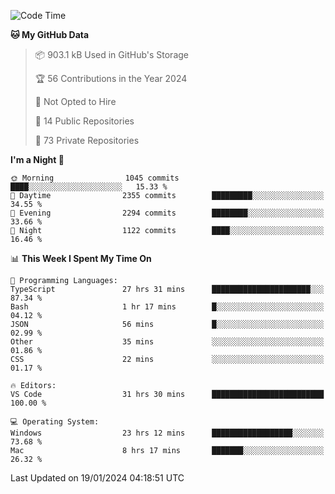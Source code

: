 <!--START_SECTION:waka-->
![Code Time](http://img.shields.io/badge/Code%20Time-5%2C135%20hrs%2052%20mins-blue)

**🐱 My GitHub Data** 

> 📦 903.1 kB Used in GitHub's Storage 
 > 
> 🏆 56 Contributions in the Year 2024
 > 
> 🚫 Not Opted to Hire
 > 
> 📜 14 Public Repositories 
 > 
> 🔑 73 Private Repositories 
 > 
**I'm a Night 🦉** 

```text
🌞 Morning                1045 commits        ████░░░░░░░░░░░░░░░░░░░░░   15.33 % 
🌆 Daytime                2355 commits        █████████░░░░░░░░░░░░░░░░   34.55 % 
🌃 Evening                2294 commits        ████████░░░░░░░░░░░░░░░░░   33.66 % 
🌙 Night                  1122 commits        ████░░░░░░░░░░░░░░░░░░░░░   16.46 % 
```


📊 **This Week I Spent My Time On** 

```text
💬 Programming Languages: 
TypeScript               27 hrs 31 mins      ██████████████████████░░░   87.34 % 
Bash                     1 hr 17 mins        █░░░░░░░░░░░░░░░░░░░░░░░░   04.12 % 
JSON                     56 mins             █░░░░░░░░░░░░░░░░░░░░░░░░   02.99 % 
Other                    35 mins             ░░░░░░░░░░░░░░░░░░░░░░░░░   01.86 % 
CSS                      22 mins             ░░░░░░░░░░░░░░░░░░░░░░░░░   01.17 % 

🔥 Editors: 
VS Code                  31 hrs 30 mins      █████████████████████████   100.00 % 

💻 Operating System: 
Windows                  23 hrs 12 mins      ██████████████████░░░░░░░   73.68 % 
Mac                      8 hrs 17 mins       ███████░░░░░░░░░░░░░░░░░░   26.32 % 
```


 Last Updated on 19/01/2024 04:18:51 UTC
<!--END_SECTION:waka-->

